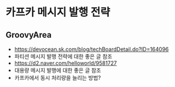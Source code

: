 # 카프카 메시지 발행 전략

## GroovyArea
- https://devocean.sk.com/blog/techBoardDetail.do?ID=164096
- 파티션 메시지 발행 전략에 대한 좋은 글 참조
- https://d2.naver.com/helloworld/9581727
- 대용량 메시지 발행에 대한 좋은 글 참조
- 카프카에서 동시 처리량을 늘리는 방법?
